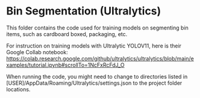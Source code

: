 # Bin Segmentation (Ultralytics)

This folder contains the code used for training models on segmenting bin items, such as cardboard boxed, packaging, etc.

For instruction on training models with Ultralytic YOLOV11, here is their Google Collab notebook: https://colab.research.google.com/github/ultralytics/ultralytics/blob/main/examples/tutorial.ipynb#scrollTo=1NcFxRcFdJ_O

When running the code, you might need to change to directories listed in [USER]/AppData/Roaming/Ultralytics/settings.json to the project folder locations.